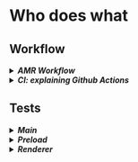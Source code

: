 # Who does what
## Workflow

<details>
  <summary>
    <b><i>AMR Workflow</b></i>
  </summary>

![gitflow](workflow.png)
### Beta Branch
:warning: :fire: **To deploy a new pre-release make sure the targeted version is higher than both the current `beta` and `main` branch version.**

- Pushing commits and merges
  - CI won't run tests
  - Deploy a pre-release if package.json version is incremented
- Submit PR
  - CI will run tests to check pull request
- Accept PR
  - Changes are merged
  - Deploy a pre-release if package.json version is incremented
### Main Branch
:warning: :fire: **This branch must be updated through PRs <u>from beta branch AND the same repo</u> only**, not doing this could results in tons of conflict between both branches

- Pushing commits and merges
  - :shit: DON'T!
- Accept/Submit PR from a fork
  - :shit: DON'T!
- Submit PR from [JiPaix/beta](https://github.com/JiPaix/AMR/tree/beta) to [JiPaix/main](https://github.com/JiPaix/AMR/tree/main)
  - Ci will run tests to check pull requests
- Accept PR from [JiPaix/beta](https://github.com/JiPaix/AMR/tree/beta) to [JiPaix/main](https://github.com/JiPaix/AMR/tree/main)
  - Changes are merged
  - Deploy a pre-release if package.json version is incremented
  - Beta branch is updated (fast-forward) to include merge commit

</details>
<details>
  <summary>
    <b><i>CI: explaining Github Actions</b></i>
  </summary>

#### lint.yml
- Description: Linting
- Trigger: PRs (main/beta)
- Actions:
  - Runs: `eslint . --ext js,ts,vue`

#### release.yml
- Description: Release new version
- Trigger: Pushes (main)
- Actions:
  - Check if target version in package.json is `!=` from current version
  - Generate changelog using `.github/actions/release-notes/main.js`
  - Remove outdated draft releases
  - Create new Draft releases
  - Build and upload artifacts (windows and linux)
  - Publish release
  - Fast forward beta branch

#### release-beta.yml
- Description: Release new version
- Trigger: Pushes (beta)
- Actions:
  - Check if target version in package.json is `!=` from current version
  - Add `-beta` suffix to target version
  - Generate changelog using `.github/actions/release-notes/main.js`
  - Remove outdated draft prereleases
  - Create new Draft prereleases
  - Build and upload artifacts (windows and linux)
  - Publish prerelease

#### tests.yml
- Description: Test the Application
- Trigger: PRs (main/beta)
- Actions:
  - Test the Electron process `main` 
  - Test the Electron preloader `preload` 
  - Test Vue components `renderer`
  - End-To-End testing `e2e`
#### typechecking.yml
- Description: TypeScript testing
- Trigger: PRs (main/beta)
- Actions:
  - runs typecheck on `main`, `preload` and `renderer`

#### update-electron-vendors.yml
- Description: Check if Electron's chrome version has updated. Used in builds.
- Trigger: Pushes, if package.json has been updated
- Actions:
  - update `.electron-vendors.cache.json` file
</details>

## Tests

<details>
  <summary>
    <b><i>Main</b></i>
  </summary>

`packages/main/tests/unit.spec.ts`

This files test the electron BrowserWindow API itself.  
Included tests:
- Create window
- Minimize/Maximize window
- Destroy window


</details>

<details>
  <summary>
    <b><i>Preload</b></i>
  </summary>

`packages/preload/tests/unit.spec.ts`

This files test if libraries exposed to the renderer are working.  
Included tests:
- Test `createHash` from `crypto`

</details>

<details>
  <summary>
    <b><i>Renderer</b></i>
  </summary>

`packages/preload/tests/ReactiveHash.spec.ts`

Test the `ReactiveHash` Vue component:
- Setup a `string` and it's `hash`
- Give `string` to component `input`
- Take the hashing result from component `output`
- check if `output` === `hash`

`packages/preload/tests/ReactiveStore.spec.ts`

Test the `ReactiveStore` Vue component:
- Setup a `string`
- Check if component `output` loads with its default value
- `click` first button and check if `output` has changed
- Give `string` to `input` and check if `output` === `string`

</details>
